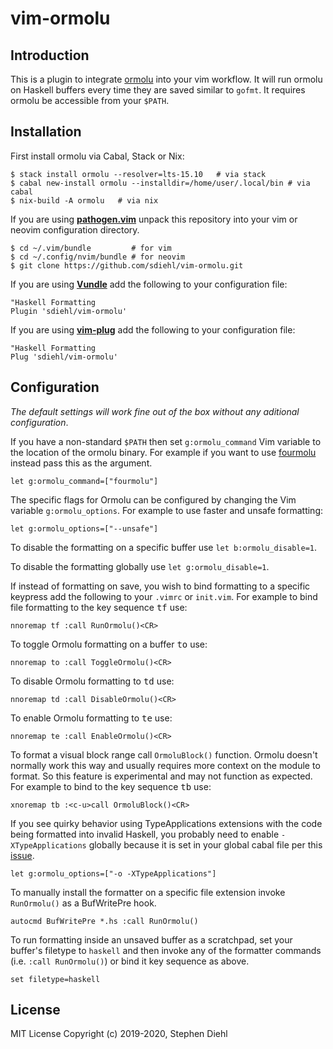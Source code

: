 vim-ormolu
==========

Introduction
------------

This is a plugin to integrate [ormolu] into your vim workflow. It will run
ormolu on Haskell buffers every time they are saved similar to `gofmt`. It
requires ormolu be accessible from your `$PATH`.

[ormolu]: https://github.com/tweag/ormolu

Installation
------------

First install ormolu via Cabal, Stack or Nix:

```console
$ stack install ormolu --resolver=lts-15.10   # via stack
$ cabal new-install ormolu --installdir=/home/user/.local/bin # via cabal
$ nix-build -A ormolu   # via nix
```

If you are using **[pathogen.vim](https://github.com/tpope/vim-pathogen)** unpack
this repository into your vim or neovim configuration directory.

```console
$ cd ~/.vim/bundle         # for vim
$ cd ~/.config/nvim/bundle # for neovim
$ git clone https://github.com/sdiehl/vim-ormolu.git
```

If you are using **[Vundle](https://github.com/gmarik/Vundle.vim)** add the
following to your configuration file:

```vim
"Haskell Formatting
Plugin 'sdiehl/vim-ormolu'
```

If you are using **[vim-plug](https://github.com/junegunn/vim-plug)** add the
following to your configuration file:

```vim
"Haskell Formatting
Plug 'sdiehl/vim-ormolu'
```

Configuration
-------------

*The default settings will work fine out of the box without any aditional
configuration*.

If you have a non-standard `$PATH` then set `g:ormolu_command` Vim variable to
the location of the ormolu binary. For example if you want to use
[fourmolu](https://github.com/parsonsmatt/fourmolu) instead pass this as the
argument.

```vim
let g:ormolu_command=["fourmolu"]
```

The specific flags for Ormolu can be configured by changing the Vim variable
`g:ormolu_options`. For example to use faster and unsafe formatting:

```vim
let g:ormolu_options=["--unsafe"]
```

To disable the formatting on a specific buffer use `let b:ormolu_disable=1`.

To disable the formatting globally use `let g:ormolu_disable=1`.

If instead of formatting on save, you wish to bind formatting to a specific
keypress add the following to your `.vimrc` or `init.vim`.  For example to bind
file formatting to the key sequence <kbd>t</kbd><kbd>f</kbd> use:

```vim
nnoremap tf :call RunOrmolu()<CR>
```

To toggle Ormolu formatting on a buffer <kbd>t</kbd><kbd>o</kbd> use:

```vim
nnoremap to :call ToggleOrmolu()<CR>
```

To disable Ormolu formatting to <kbd>t</kbd><kbd>d</kbd> use:

```vim
nnoremap td :call DisableOrmolu()<CR>
```

To enable Ormolu formatting to <kbd>t</kbd><kbd>e</kbd> use:

```vim
nnoremap te :call EnableOrmolu()<CR>
```

To format a visual block range call `OrmoluBlock()` function. Ormolu doesn't
normally work this way and usually requires more context on the module to
format. So this feature is experimental and may not function as expected. For
example to bind to the key sequence <kbd>t</kbd><kbd>b</kbd> use:

```vim
xnoremap tb :<c-u>call OrmoluBlock()<CR>
```

If you see quirky behavior using TypeApplications extensions with the code being
formatted into invalid Haskell, you probably need to enable `-XTypeApplications`
globally because it is set in your global cabal file per this
[issue](https://github.com/tweag/ormolu/issues/452).

```vim
let g:ormolu_options=["-o -XTypeApplications"]
```

To manually install the formatter on a specific file extension invoke
`RunOrmolu()` as a BufWritePre hook.

```vim
autocmd BufWritePre *.hs :call RunOrmolu()
```

To run formatting inside an unsaved buffer as a scratchpad, set your buffer's
filetype to `haskell` and then invoke any of the formatter commands (i.e. `:call
RunOrmolu()`) or bind it key sequence as above.

```vim
set filetype=haskell
```

License
-------

MIT License
Copyright (c) 2019-2020, Stephen Diehl
